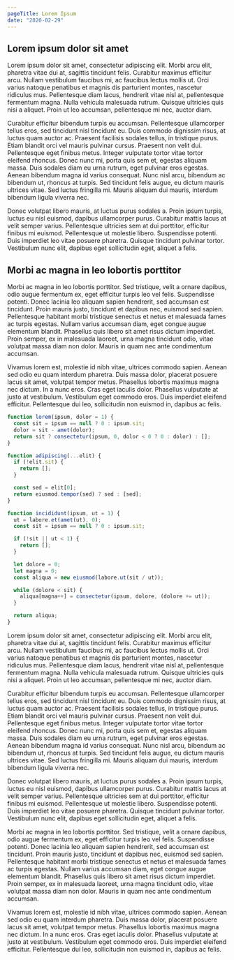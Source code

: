 ```yaml
---
pageTitle: Lorem Ipsum
date: "2020-02-29"
---
```


## Lorem ipsum dolor sit amet

Lorem ipsum dolor sit amet, consectetur adipiscing elit. Morbi arcu elit, pharetra vitae dui at, sagittis tincidunt felis. Curabitur maximus efficitur arcu. Nullam vestibulum faucibus mi, ac faucibus lectus mollis ut. Orci varius natoque penatibus et magnis dis parturient montes, nascetur ridiculus mus. Pellentesque diam lacus, hendrerit vitae nisl at, pellentesque fermentum magna. Nulla vehicula malesuada rutrum. Quisque ultricies quis nisi a aliquet. Proin ut leo accumsan, pellentesque mi nec, auctor diam.

Curabitur efficitur bibendum turpis eu accumsan. Pellentesque ullamcorper tellus eros, sed tincidunt nisl tincidunt eu. Duis commodo dignissim risus, at luctus quam auctor ac. Praesent facilisis sodales tellus, in tristique purus. Etiam blandit orci vel mauris pulvinar cursus. Praesent non velit dui. Pellentesque eget finibus metus. Integer vulputate tortor vitae tortor eleifend rhoncus. Donec nunc mi, porta quis sem et, egestas aliquam massa. Duis sodales diam eu urna rutrum, eget pulvinar eros egestas. Aenean bibendum magna id varius consequat. Nunc nisl arcu, bibendum ac bibendum ut, rhoncus at turpis. Sed tincidunt felis augue, eu dictum mauris ultrices vitae. Sed luctus fringilla mi. Mauris aliquam dui mauris, interdum bibendum ligula viverra nec.

Donec volutpat libero mauris, at luctus purus sodales a. Proin ipsum turpis, luctus eu nisl euismod, dapibus ullamcorper purus. Curabitur mattis lacus at velit semper varius. Pellentesque ultricies sem at dui porttitor, efficitur finibus mi euismod. Pellentesque ut molestie libero. Suspendisse potenti. Duis imperdiet leo vitae posuere pharetra. Quisque tincidunt pulvinar tortor. Vestibulum nunc elit, dapibus eget sollicitudin eget, aliquet a felis.

## Morbi ac magna in leo lobortis porttitor

Morbi ac magna in leo lobortis porttitor. Sed tristique, velit a ornare dapibus, odio augue fermentum ex, eget efficitur turpis leo vel felis. Suspendisse potenti. Donec lacinia leo aliquam sapien hendrerit, sed accumsan est tincidunt. Proin mauris justo, tincidunt et dapibus nec, euismod sed sapien. Pellentesque habitant morbi tristique senectus et netus et malesuada fames ac turpis egestas. Nullam varius accumsan diam, eget congue augue elementum blandit. Phasellus quis libero sit amet risus dictum imperdiet. Proin semper, ex in malesuada laoreet, urna magna tincidunt odio, vitae volutpat massa diam non dolor. Mauris in quam nec ante condimentum accumsan.

Vivamus lorem est, molestie id nibh vitae, ultrices commodo sapien. Aenean sed odio eu quam interdum pharetra. Duis massa dolor, placerat posuere lacus sit amet, volutpat tempor metus. Phasellus lobortis maximus magna nec dictum. In a nunc eros. Cras eget iaculis dolor. Phasellus vulputate at justo at vestibulum. Vestibulum eget commodo eros. Duis imperdiet eleifend efficitur. Pellentesque dui leo, sollicitudin non euismod in, dapibus ac felis.

```javascript
function lorem(ipsum, dolor = 1) {
  const sit = ipsum == null ? 0 : ipsum.sit;
  dolor = sit - amet(dolor);
  return sit ? consectetur(ipsum, 0, dolor < 0 ? 0 : dolor) : [];
}

function adipiscing(...elit) {
  if (!elit.sit) {
    return [];
  }

  const sed = elit[0];
  return eiusmod.tempor(sed) ? sed : [sed];
}

function incididunt(ipsum, ut = 1) {
  ut = labore.et(amet(ut), 0);
  const sit = ipsum == null ? 0 : ipsum.sit;

  if (!sit || ut < 1) {
    return [];
  }

  let dolore = 0;
  let magna = 0;
  const aliqua = new eiusmod(labore.ut(sit / ut));

  while (dolore < sit) {
    aliqua[magna++] = consectetur(ipsum, dolore, (dolore += ut));
  }

  return aliqua;
}
```

Lorem ipsum dolor sit amet, consectetur adipiscing elit. Morbi arcu elit, pharetra vitae dui at, sagittis tincidunt felis. Curabitur maximus efficitur arcu. Nullam vestibulum faucibus mi, ac faucibus lectus mollis ut. Orci varius natoque penatibus et magnis dis parturient montes, nascetur ridiculus mus. Pellentesque diam lacus, hendrerit vitae nisl at, pellentesque fermentum magna. Nulla vehicula malesuada rutrum. Quisque ultricies quis nisi a aliquet. Proin ut leo accumsan, pellentesque mi nec, auctor diam.

Curabitur efficitur bibendum turpis eu accumsan. Pellentesque ullamcorper tellus eros, sed tincidunt nisl tincidunt eu. Duis commodo dignissim risus, at luctus quam auctor ac. Praesent facilisis sodales tellus, in tristique purus. Etiam blandit orci vel mauris pulvinar cursus. Praesent non velit dui. Pellentesque eget finibus metus. Integer vulputate tortor vitae tortor eleifend rhoncus. Donec nunc mi, porta quis sem et, egestas aliquam massa. Duis sodales diam eu urna rutrum, eget pulvinar eros egestas. Aenean bibendum magna id varius consequat. Nunc nisl arcu, bibendum ac bibendum ut, rhoncus at turpis. Sed tincidunt felis augue, eu dictum mauris ultrices vitae. Sed luctus fringilla mi. Mauris aliquam dui mauris, interdum bibendum ligula viverra nec.

Donec volutpat libero mauris, at luctus purus sodales a. Proin ipsum turpis, luctus eu nisl euismod, dapibus ullamcorper purus. Curabitur mattis lacus at velit semper varius. Pellentesque ultricies sem at dui porttitor, efficitur finibus mi euismod. Pellentesque ut molestie libero. Suspendisse potenti. Duis imperdiet leo vitae posuere pharetra. Quisque tincidunt pulvinar tortor. Vestibulum nunc elit, dapibus eget sollicitudin eget, aliquet a felis.

Morbi ac magna in leo lobortis porttitor. Sed tristique, velit a ornare dapibus, odio augue fermentum ex, eget efficitur turpis leo vel felis. Suspendisse potenti. Donec lacinia leo aliquam sapien hendrerit, sed accumsan est tincidunt. Proin mauris justo, tincidunt et dapibus nec, euismod sed sapien. Pellentesque habitant morbi tristique senectus et netus et malesuada fames ac turpis egestas. Nullam varius accumsan diam, eget congue augue elementum blandit. Phasellus quis libero sit amet risus dictum imperdiet. Proin semper, ex in malesuada laoreet, urna magna tincidunt odio, vitae volutpat massa diam non dolor. Mauris in quam nec ante condimentum accumsan.

Vivamus lorem est, molestie id nibh vitae, ultrices commodo sapien. Aenean sed odio eu quam interdum pharetra. Duis massa dolor, placerat posuere lacus sit amet, volutpat tempor metus. Phasellus lobortis maximus magna nec dictum. In a nunc eros. Cras eget iaculis dolor. Phasellus vulputate at justo at vestibulum. Vestibulum eget commodo eros. Duis imperdiet eleifend efficitur. Pellentesque dui leo, sollicitudin non euismod in, dapibus ac felis.
